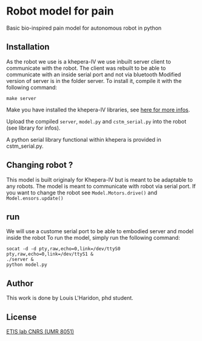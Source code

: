 # Robot model for pain
Basic bio-inspired pain model for autonomous robot in python 

## Installation
As the robot we use is a khepera-IV we use inbuilt server client to communicate with the robot.
The client was rebuilt to be able to communicate with an inside serial port and not via bluetooth
Modified version of server is in the folder server. To install it, compile it with the following command:
```
make server
```
Make you have installed the khepera-IV libraries, see [here for more infos](https://ftp.k-team.com/KheperaIV/software/Gumstix%20COM%20Y/UserManual/Khepera%20IV%20User%20Manual%204.x.pdf).

Upload the compiled ``server``, ``model.py`` and ``cstm_serial.py`` into the robot (see library for infos).

A python serial library functional within khepera is provided in cstm_serial.py.


## Changing robot ?
This model is built originaly for Khepera-IV but is meant to be adaptable to any robots.
The model is meant to communicate with robot via serial port.
If you want to change the robot see ``Model.Motors.drive()`` and ``Model.ensors.update()``

## run

We will use a custome serial port to be able to embodied server and model inside the robot
To run the model, simply run the following command:
```
socat -d -d pty,raw,echo=0,link=/dev/ttyS0 pty,raw,echo=0,link=/dev/ttyS1 &
./server &
python model.py 
```

## Author
This work is done by Louis L'Haridon, phd student.

## License
[ETIS lab CNRS (UMR 8051)](https://www.etis-lab.fr/)
